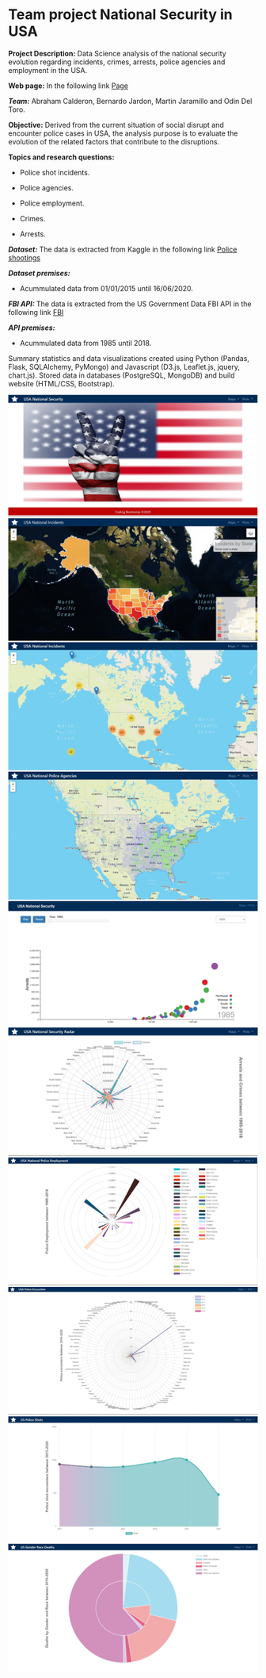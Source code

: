# Team project National Security in USA

**Project Description:** Data Science analysis of the national security evolution regarding incidents, crimes, arrests, police agencies and employment in the USA.

**Web page:** In the following link [Page](https://odindeltoro.github.io/Team-project-USA-police-and-crime/USADataGov/Web%20design/templates/index.html)

***Team:*** Abraham Calderon, Bernardo Jardon, Martin Jaramillo and Odin Del Toro.

**Objective:** Derived from the current situation of social disrupt and encounter police cases in USA, the analysis purpose is to evaluate the evolution of the related factors that contribute to the disruptions.

**Topics and research questions:**

* Police shot incidents.

* Police agencies.

* Police employment.

* Crimes.

* Arrests.

***Dataset:*** The data is extracted from Kaggle in the following link 
[Police shootings](https://www.kaggle.com/mrmorj/data-police-shootings)

***Dataset premises:***  
* Acummulated data from 01/01/2015 until 16/06/2020.

***FBI API:*** The data is extracted from the US Government Data FBI API in the following link
[FBI](https://api.data.gov/docs/fbi/)

***API premises:***  
* Acummulated data from 1985 until 2018.

 Summary statistics and data visualizations created using Python (Pandas, Flask, SQLAlchemy, PyMongo) and Javascript (D3.js, Leaflet.js, jquery, chart.js).
 Stored data in databases (PostgreSQL, MongoDB) and build website (HTML/CSS, Bootstrap).

 ![Portrait](img/Web_portrait.JPG)
 ![Police Shootings](img/Police_shooting_incidents.JPG)
 ![Incidents](img/National_incidents.JPG)
 ![Agencies](img/Police_agencies.JPG)
 ![Arrests Crimes Evolution](img/Arrests_Crimes_evolution.JPG)
 ![Arrests Crimes](img/Arrests_Crimes.JPG)
 ![Police Employment](img/Police_employment.JPG)
 ![Police Encounters](img/Police_encounters_armed.JPG)
 ![Police Shots](img/Police_shots.JPG)
 ![Gender Race Death](img/Gender_Race_death.JPG)
